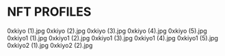 # NFT PROFILES

0xkiyo (1).jpg
0xkiyo (2).jpg
0xkiyo (3).jpg
0xkiyo (4).jpg
0xkiyo (5).jpg
0xkiyo1 (1).jpg
0xkiyo1 (2).jpg
0xkiyo1 (3).jpg
0xkiyo1 (4).jpg
0xkiyo1 (5).jpg
0xkiyo2 (1).jpg
0xkiyo2 (2).jpg
